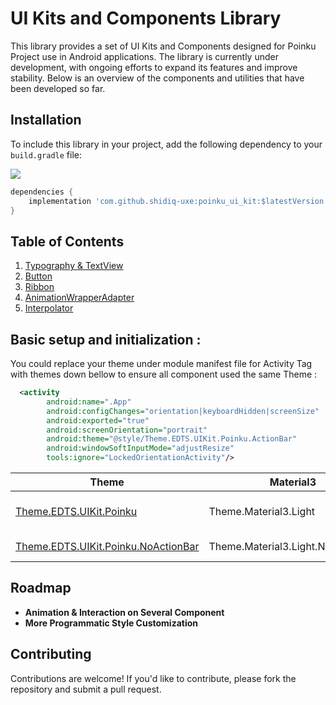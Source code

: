 # UI Kits and Components Library

This library provides a set of UI Kits and Components designed for Poinku Project use in Android applications. The library is currently under development, with ongoing efforts to expand its features and improve stability. Below is an overview of the components and utilities that have been developed so far.

## Installation

To include this library in your project, add the following dependency to your `build.gradle` file:

[![](https://jitpack.io/v/shidiq-uxe/poinku_ui_kit.svg)](https://jitpack.io/#shidiq-uxe/poinku_ui_kit)

```groovy
dependencies {
    implementation 'com.github.shidiq-uxe:poinku_ui_kit:$latestVersion'
}
```

## Table of Contents
1. [Typography & TextView](docs/Typography.md)
2. [Button](docs/Button.md)
3. [Ribbon](docs/Ribbon.md)
3. [AnimationWrapperAdapter](docs/AnimationWrapperAdapter.md)
3. [Interpolator](docs/Interpolator.md)

## Basic setup and initialization :

You could replace your theme under module manifest file for Activity Tag with themes down bellow to ensure all component used the same Theme :

```xml
  <activity
        android:name=".App"
        android:configChanges="orientation|keyboardHidden|screenSize"
        android:exported="true"
        android:screenOrientation="portrait"
        android:theme="@style/Theme.EDTS.UIKit.Poinku.ActionBar" 
        android:windowSoftInputMode="adjustResize"
        tools:ignore="LockedOrientationActivity"/>
```


| **Theme**                                                | **Material3**                     | **Description**          |
|----------------------------------------------------------|-----------------------------------|--------------------------|
| [Theme.EDTS.UIKit.Poinku](docs/ActionBar.md)             | Theme.Material3.Light             | With Action Bar Included |
| [Theme.EDTS.UIKit.Poinku.NoActionBar](docs/ActionBar.md) | Theme.Material3.Light.NoActionBar | Without Action Bar       |

    
## Roadmap

- **Animation & Interaction on Several Component** 
- **More Programmatic Style Customization**

## Contributing
Contributions are welcome! If you'd like to contribute, please fork the repository and submit a pull request.